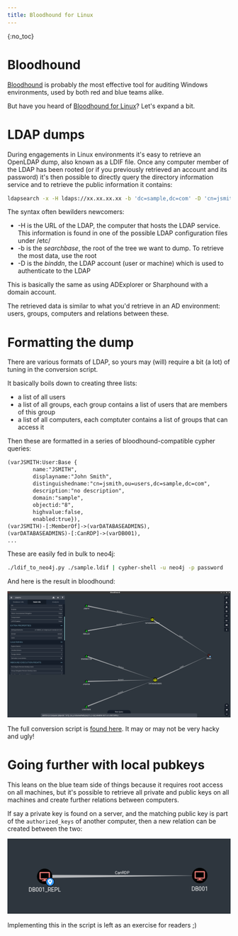 ```yaml
---
title: Bloodhound for Linux
---
```

{:no_toc}

Bloodhound
==========

[Bloodhound](https://github.com/BloodHoundAD/BloodHound) is probably *the* most effective tool for auditing Windows environments, used by both red and blue teams alike.

But have you heard of [Bloodhound for Linux](https://github.com/gquere/bloodhound_linux)? Let's expand a bit.


LDAP dumps
==========

During engagements in Linux environments it's easy to retrieve an OpenLDAP dump, also known as a LDIF file.
Once any computer member of the LDAP has been rooted (or if you previously retrieved an account and its password) it's then possible to directly query the directory information service and to retrieve the public information it contains:
```bash
ldapsearch -x -H ldaps://xx.xx.xx.xx -b 'dc=sample,dc=com' -D 'cn=jsmith,ou=users,dc=sample,dc=com' -W -z 9999999 > dump.ldif
```

The syntax often bewilders newcomers:

* -H is the URL of the LDAP, the computer that hosts the LDAP service. This information is found in one of the possible LDAP configuration files under /etc/
* -b is the *searchbase*, the root of the tree we want to dump. To retrieve the most data, use the root
* -D is the *binddn*, the LDAP account (user or machine) which is used to authenticate to the LDAP


This is basically the same as using ADExplorer or Sharphound with a domain account.

The retrieved data is similar to what you'd retrieve in an AD environment: users, groups, computers and relations between these.


Formatting the dump
===================

There are various formats of LDAP, so yours may (will) require a bit (a lot) of tuning in the conversion script.

It basically boils down to creating three lists:

* a list of all users
* a list of all groups, each group contains a list of users that are members of this group
* a list of all computers, each comptuter contains a list of groups that can access it

Then these are formatted in a series of bloodhound-compatible cypher queries:
```cypher
(varJSMITH:User:Base {
        name:"JSMITH",
        displayname:"John Smith",
        distinguishedname:"cn=jsmith,ou=users,dc=sample,dc=com",
        description:"no description",
        domain:"sample",
        objectid:"8",
        highvalue:false,
        enabled:true}),
(varJSMITH)-[:MemberOf]->(varDATABASEADMINS),
(varDATABASEADMINS)-[:CanRDP]->(varDB001),
...
```

These are easily fed in bulk to neo4j:
```bash
./ldif_to_neo4j.py ./sample.ldif | cypher-shell -u neo4j -p password
```

And here is the result in bloodhound:

![relation](./BloodHoundLinux/view.png)

The full conversion script is [found here](https://github.com/gquere/bloodhound_linux/blob/master/ldif_to_neo4j.py). It may or may not be very hacky and ugly!


Going further with local pubkeys
================================

This leans on the blue team side of things because it requires root access on all machines, but it's possible to retrieve all private and public keys on all machines and create further relations between computers.

If say a private key is found on a server, and the matching public key is part of the ```authorized_keys``` of another computer, then a new relation can be created between the two:

![relation](./BloodHoundLinux/machine_rdp.png)

Implementing this in the script is left as an exercise for readers ;)

